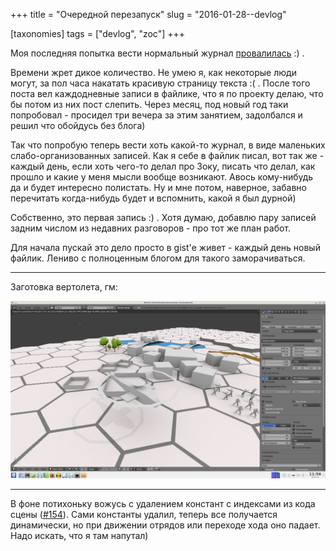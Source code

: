 +++
title = "Очередной перезапуск"
slug = "2016-01-28--devlog"

[taxonomies]
tags = ["devlog", "zoc"]
+++

Моя последняя попытка вести нормальный журнал
[провалилась](https://github.com/ozkriff/ozkriff.github.io-src/blob/master/content/2015-11-30--devlog-live-again.rst)
:) .

Времени жрет дикое количество. Не умею я, как некоторые люди могут, за
пол часа накатать красивую страницу текста :( . После того поста вел
каждодневные записи в файлике, что я по проекту делаю, что бы потом из
них пост слепить. Через месяц, под новый год таки попробовал - просидел
три вечера за этим занятием, задолбался и решил что обойдусь без блога)

Так что попробую теперь вести хоть какой-то журнал, в виде маленьких
слабо-организованных записей. Как я себе в файлик писал, вот так же -
каждый день, если хоть чего-то делал про Зоку, писать что делал, как
прошло и какие у меня мысли вообще возникают. Авось кому-нибудь да и
будет интересно полистать. Ну и мне потом, наверное, забавно перечитать
когда-нибудь будет и вспомнить, какой я был дурной)

Собственно, это первая запись :) . Хотя думаю, добавлю пару записей
задним числом из недавних разговоров - про тот же план работ.

Для начала пускай это дело просто в gist'е живет - каждый день новый
файлик. Лениво с полноценным блогом для такого заморачиваться.

------------------------------------------------------------------------

Заготовка вертолета, гм:

![Заготовка вертолета](draft_helicoper.png)

------------------------------------------------------------------------

В фоне потихоньку вожусь с удалением констант с индексами из кода сцены
([\#154](https://github.com/ozkriff/zoc/issues/154)). Сами константы
удалил, теперь все получается динамически, но при движении отрядов или
переходе хода оно падает. Надо искать, что я там напутал)

